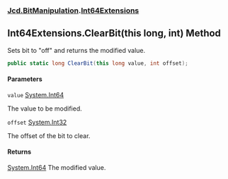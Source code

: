 ### [Jcd.BitManipulation](Jcd.BitManipulation.md 'Jcd.BitManipulation').[Int64Extensions](Jcd.BitManipulation.Int64Extensions.md 'Jcd.BitManipulation.Int64Extensions')

## Int64Extensions.ClearBit(this long, int) Method

Sets bit to "off" and returns the modified value.

```csharp
public static long ClearBit(this long value, int offset);
```
#### Parameters

<a name='Jcd.BitManipulation.Int64Extensions.ClearBit(thislong,int).value'></a>

`value` [System.Int64](https://docs.microsoft.com/en-us/dotnet/api/System.Int64 'System.Int64')

The value to be modified.

<a name='Jcd.BitManipulation.Int64Extensions.ClearBit(thislong,int).offset'></a>

`offset` [System.Int32](https://docs.microsoft.com/en-us/dotnet/api/System.Int32 'System.Int32')

The offset of the bit to clear.

#### Returns

[System.Int64](https://docs.microsoft.com/en-us/dotnet/api/System.Int64 'System.Int64')
The modified value.